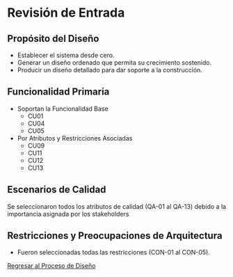# Revisión de Entrada

## Propósito del Diseño

- Establecer el sistema desde cero.
- Generar un diseño ordenado que permita su crecimiento sostenido.
- Producir un diseño detallado para dar soporte a la construcción.

## Funcionalidad Primaria

- Soportan la Funcionalidad Base
  - CU01
  - CU04
  - CU05
- Por Atributos y Restricciones Asociadas
  - CU09
  - CU11
  - CU12
  - CU13

## Escenarios de Calidad

Se seleccionaron todos los atributos de calidad (QA-01 al QA-13) debido a la importancia asignada por los stakeholders

## Restricciones y Preocupaciones de Arquitectura

- Fueron seleccionadas todas las restricciones (CON-01 al CON-05).

[Regresar al Proceso de Diseño](../ProcesoDeDiseño.md)